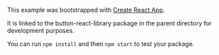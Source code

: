 This example was bootstrapped with [Create React App](https://github.com/facebook/create-react-app).

It is linked to the button-react-library package in the parent directory for development purposes.

You can run `npm install` and then `npm start` to test your package.

